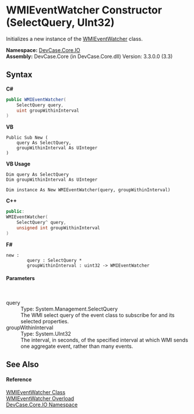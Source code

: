 # WMIEventWatcher Constructor (SelectQuery, UInt32)
 

Initializes a new instance of the <a href="T_DevCase_Core_IO_WMIEventWatcher">WMIEventWatcher</a> class.

**Namespace:**&nbsp;<a href="N_DevCase_Core_IO">DevCase.Core.IO</a><br />**Assembly:**&nbsp;DevCase.Core (in DevCase.Core.dll) Version: 3.3.0.0 (3.3)

## Syntax

**C#**<br />
``` C#
public WMIEventWatcher(
	SelectQuery query,
	uint groupWithinInterval
)
```

**VB**<br />
``` VB
Public Sub New ( 
	query As SelectQuery,
	groupWithinInterval As UInteger
)
```

**VB Usage**<br />
``` VB Usage
Dim query As SelectQuery
Dim groupWithinInterval As UInteger

Dim instance As New WMIEventWatcher(query, groupWithinInterval)
```

**C++**<br />
``` C++
public:
WMIEventWatcher(
	SelectQuery^ query, 
	unsigned int groupWithinInterval
)
```

**F#**<br />
``` F#
new : 
        query : SelectQuery * 
        groupWithinInterval : uint32 -> WMIEventWatcher
```


#### Parameters
&nbsp;<dl><dt>query</dt><dd>Type: System.Management.SelectQuery<br />The WMI select query of the event class to subscribe for and its selected properties.</dd><dt>groupWithinInterval</dt><dd>Type: System.UInt32<br />The interval, in seconds, of the specified interval at which WMI sends one aggregate event, rather than many events.</dd></dl>

## See Also


#### Reference
<a href="T_DevCase_Core_IO_WMIEventWatcher">WMIEventWatcher Class</a><br /><a href="Overload_DevCase_Core_IO_WMIEventWatcher__ctor">WMIEventWatcher Overload</a><br /><a href="N_DevCase_Core_IO">DevCase.Core.IO Namespace</a><br />